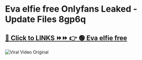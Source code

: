 
 # Eva elfie free Onlyfans Leaked - Update Files 8gp6q

## <h2><a href="https://clipsfans.com/Eva_elfie_free&ref=git">🔗 Click to LINKS ⏩⏩ 👉 🟢 Eva elfie free </a></h2>

<a href="https://clipsfans.com/Eva_elfie_free&ref=git" rel="nofollow" data-target="animated-image.originalLink"><img src="https://i.ibb.co.com/xMMVF88/686577567.gif" alt="Viral Video Original" style="max-width: 100%; display: inline-block;" data-target="animated-image.originalImage"></a>

